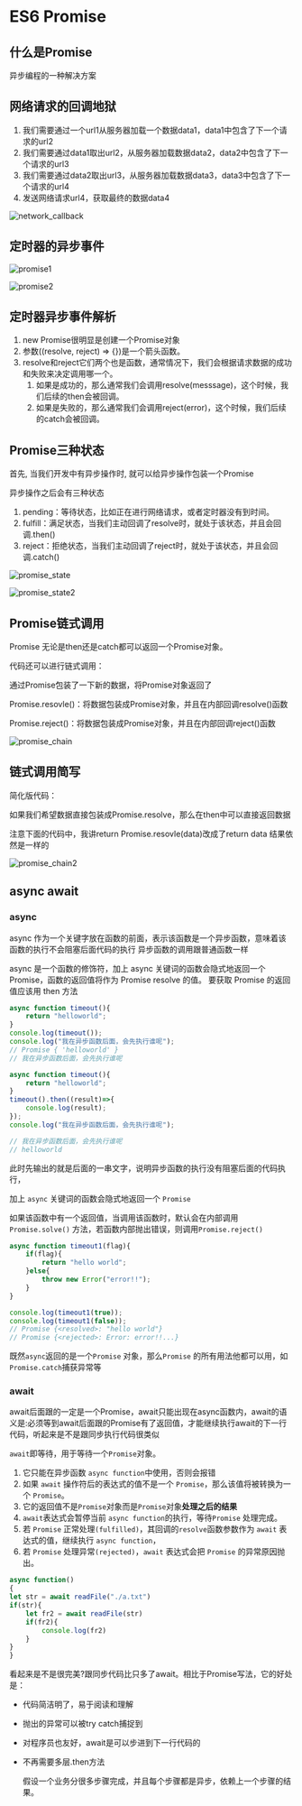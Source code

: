 # ES6 Promise

## 什么是Promise

异步编程的一种解决方案



## 网络请求的回调地狱

1. 我们需要通过一个url1从服务器加载一个数据data1，data1中包含了下一个请求的url2
2. 我们需要通过data1取出url2，从服务器加载数据data2，data2中包含了下一个请求的url3
3. 我们需要通过data2取出url3，从服务器加载数据data3，data3中包含了下一个请求的url4
4. 发送网络请求url4，获取最终的数据data4



![network_callback](md/network_callback.png)



## 定时器的异步事件

![promise1](md/promise1.png)



![promise2](md/promise2.png)

## 定时器异步事件解析

1. new Promise很明显是创建一个Promise对象
2. 参数((resolve, reject) => {})是一个箭头函数。
3. resolve和reject它们两个也是函数，通常情况下，我们会根据请求数据的成功和失败来决定调用哪一个。
   1. 如果是成功的，那么通常我们会调用resolve(messsage)，这个时候，我们后续的then会被回调。
   2. 如果是失败的，那么通常我们会调用reject(error)，这个时候，我们后续的catch会被回调。 

## Promise三种状态

首先, 当我们开发中有异步操作时, 就可以给异步操作包装一个Promise

异步操作之后会有三种状态

1. pending：等待状态，比如正在进行网络请求，或者定时器没有到时间。
2. fulfill：满足状态，当我们主动回调了resolve时，就处于该状态，并且会回调.then()
3. reject：拒绝状态，当我们主动回调了reject时，就处于该状态，并且会回调.catch()

![promise_state](md/promise_state.png)



![promise_state2](md/promise_state2.png)



## Promise链式调用

Promise 无论是then还是catch都可以返回一个Promise对象。

代码还可以进行链式调用：

通过Promise包装了一下新的数据，将Promise对象返回了

Promise.resovle()：将数据包装成Promise对象，并且在内部回调resolve()函数

Promise.reject()：将数据包装成Promise对象，并且在内部回调reject()函数

![promise_chain](md/promise_chain.png)



## 链式调用简写

简化版代码：

如果我们希望数据直接包装成Promise.resolve，那么在then中可以直接返回数据

注意下面的代码中，我讲return Promise.resovle(data)改成了return data 结果依然是一样的

![promise_chain2](md/promise_chain2.png)





## async await

### async

async 作为一个关键字放在函数的前面，表示该函数是一个异步函数，意味着该函数的执行不会阻塞后面代码的执行 异步函数的调用跟普通函数一样

async 是一个函数的修饰符，加上 async 关键词的函数会隐式地返回一个Promise，函数的返回值将作为 Promise  resolve 的值。 要获取 Promise 的返回值应该用 then 方法

```js
async function timeout(){
    return "helloworld";
}
console.log(timeout());
console.log("我在异步函数后面，会先执行谁呢");
// Promise { 'helloworld' }
// 我在异步函数后面，会先执行谁呢
```



```js
async function timeout(){
    return "helloworld";
}
timeout().then((result)=>{
    console.log(result);
});
console.log("我在异步函数后面，会先执行谁呢");

// 我在异步函数后面，会先执行谁呢
// helloworld
```



此时先输出的就是后面的一串文字，说明异步函数的执行没有阻塞后面的代码执行，

加上 `async` 关键词的函数会隐式地返回一个 `Promise`

如果该函数中有一个返回值，当调用该函数时，默认会在内部调用`Promise.solve()` 方法，若函数内部抛出错误，则调用`Promise.reject()`

```js
async function timeout1(flag){
    if(flag){
        return "hello world";
    }else{
        throw new Error("error!!");
    }
}

console.log(timeout1(true));
console.log(timeout1(false));
// Promise {<resolved>: "hello world"}
// Promise {<rejected>: Error: error!!...}
```



既然`async`返回的是一个`Promise` 对象，那么`Promise` 的所有用法他都可以用，如`Promise.catch`捕获异常等

### await

await后面跟的一定是一个Promise，await只能出现在async函数内，await的语义是:必须等到await后面跟的Promise有了返回值，才能继续执行await的下一行代码，听起来是不是跟同步执行代码很类似



`await`即等待，用于等待一个`Promise`对象。

1. 它只能在异步函数 `async function`中使用，否则会报错
2. 如果 `await` 操作符后的表达式的值不是一个 `Promise`，那么该值将被转换为一个 `Promise`。
3. 它的返回值不是`Promise`对象而是`Promise`对象**处理之后的结果**
4.  `await`表达式会暂停当前 `async function`的执行，等待`Promise` 处理完成。
   1. 若 `Promise` 正常处理`(fulfilled)`，其回调的`resolve`函数参数作为 `await` 表达式的值，继续执行 `async function`，
   2. 若 `Promise` 处理异常`(rejected)`，`await` 表达式会把 `Promise` 的异常原因抛出。

```js
async function()
{
let str = await readFile("./a.txt")
if(str){
    let fr2 = await readFile(str)
    if(fr2){
        console.log(fr2)
    }
}
}
```



看起来是不是很完美?跟同步代码比只多了await。相比于Promise写法，它的好处是：

- 代码简洁明了，易于阅读和理解

- 抛出的异常可以被try catch捕捉到

- 对程序员也友好，await是可以步进到下一行代码的

- 不再需要多层.then方法

  假设一个业务分很多步骤完成，并且每个步骤都是异步，依赖上一个步骤的结果。